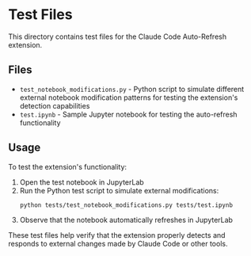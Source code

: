# Test Files

This directory contains test files for the Claude Code Auto-Refresh extension.

## Files

- `test_notebook_modifications.py` - Python script to simulate different external notebook modification patterns for testing the extension's detection capabilities
- `test.ipynb` - Sample Jupyter notebook for testing the auto-refresh functionality

## Usage

To test the extension's functionality:

1. Open the test notebook in JupyterLab
2. Run the Python test script to simulate external modifications:
   ```bash
   python tests/test_notebook_modifications.py tests/test.ipynb
   ```
3. Observe that the notebook automatically refreshes in JupyterLab

These test files help verify that the extension properly detects and responds to external changes made by Claude Code or other tools.